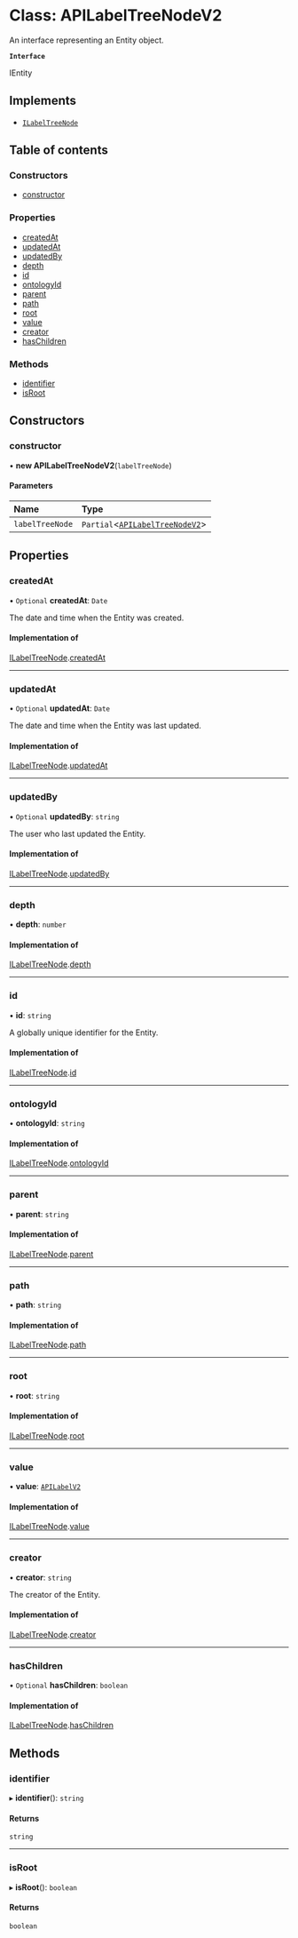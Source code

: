 # Class: APILabelTreeNodeV2

An interface representing an Entity object.

**`Interface`**

IEntity

## Implements

- [`ILabelTreeNode`](../interfaces/ILabelTreeNode.md)

## Table of contents

### Constructors

- [constructor](APILabelTreeNodeV2.md#constructor)

### Properties

- [createdAt](APILabelTreeNodeV2.md#createdat)
- [updatedAt](APILabelTreeNodeV2.md#updatedat)
- [updatedBy](APILabelTreeNodeV2.md#updatedby)
- [depth](APILabelTreeNodeV2.md#depth)
- [id](APILabelTreeNodeV2.md#id)
- [ontologyId](APILabelTreeNodeV2.md#ontologyid)
- [parent](APILabelTreeNodeV2.md#parent)
- [path](APILabelTreeNodeV2.md#path)
- [root](APILabelTreeNodeV2.md#root)
- [value](APILabelTreeNodeV2.md#value)
- [creator](APILabelTreeNodeV2.md#creator)
- [hasChildren](APILabelTreeNodeV2.md#haschildren)

### Methods

- [identifier](APILabelTreeNodeV2.md#identifier)
- [isRoot](APILabelTreeNodeV2.md#isroot)

## Constructors

### constructor

• **new APILabelTreeNodeV2**(`labelTreeNode`)

#### Parameters

| Name | Type |
| :------ | :------ |
| `labelTreeNode` | `Partial`<[`APILabelTreeNodeV2`](APILabelTreeNodeV2.md)\> |

## Properties

### createdAt

• `Optional` **createdAt**: `Date`

The date and time when the Entity was created.

#### Implementation of

[ILabelTreeNode](../interfaces/ILabelTreeNode.md).[createdAt](../interfaces/ILabelTreeNode.md#createdat)

___

### updatedAt

• `Optional` **updatedAt**: `Date`

The date and time when the Entity was last updated.

#### Implementation of

[ILabelTreeNode](../interfaces/ILabelTreeNode.md).[updatedAt](../interfaces/ILabelTreeNode.md#updatedat)

___

### updatedBy

• `Optional` **updatedBy**: `string`

The user who last updated the Entity.

#### Implementation of

[ILabelTreeNode](../interfaces/ILabelTreeNode.md).[updatedBy](../interfaces/ILabelTreeNode.md#updatedby)

___

### depth

• **depth**: `number`

#### Implementation of

[ILabelTreeNode](../interfaces/ILabelTreeNode.md).[depth](../interfaces/ILabelTreeNode.md#depth)

___

### id

• **id**: `string`

A globally unique identifier for the Entity.

#### Implementation of

[ILabelTreeNode](../interfaces/ILabelTreeNode.md).[id](../interfaces/ILabelTreeNode.md#id)

___

### ontologyId

• **ontologyId**: `string`

#### Implementation of

[ILabelTreeNode](../interfaces/ILabelTreeNode.md).[ontologyId](../interfaces/ILabelTreeNode.md#ontologyid)

___

### parent

• **parent**: `string`

#### Implementation of

[ILabelTreeNode](../interfaces/ILabelTreeNode.md).[parent](../interfaces/ILabelTreeNode.md#parent)

___

### path

• **path**: `string`

#### Implementation of

[ILabelTreeNode](../interfaces/ILabelTreeNode.md).[path](../interfaces/ILabelTreeNode.md#path)

___

### root

• **root**: `string`

#### Implementation of

[ILabelTreeNode](../interfaces/ILabelTreeNode.md).[root](../interfaces/ILabelTreeNode.md#root)

___

### value

• **value**: [`APILabelV2`](APILabelV2.md)

#### Implementation of

[ILabelTreeNode](../interfaces/ILabelTreeNode.md).[value](../interfaces/ILabelTreeNode.md#value)

___

### creator

• **creator**: `string`

The creator of the Entity.

#### Implementation of

[ILabelTreeNode](../interfaces/ILabelTreeNode.md).[creator](../interfaces/ILabelTreeNode.md#creator)

___

### hasChildren

• `Optional` **hasChildren**: `boolean`

#### Implementation of

[ILabelTreeNode](../interfaces/ILabelTreeNode.md).[hasChildren](../interfaces/ILabelTreeNode.md#haschildren)

## Methods

### identifier

▸ **identifier**(): `string`

#### Returns

`string`

___

### isRoot

▸ **isRoot**(): `boolean`

#### Returns

`boolean`
